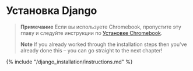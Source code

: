 # Установка Django

> **Примечание** Если вы используете Chromebook, пропустите эту главу и следуйте инструкции по [Установке Chromebook](../chromebook_setup/README.md).
> 
> **Note** If you already worked through the installation steps then you've already done this – you can go straight to the next chapter!

{% include "/django_installation/instructions.md" %}